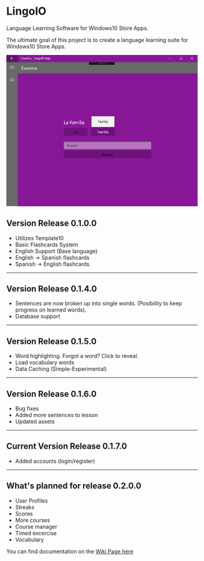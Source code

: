 # LingoIO
Language Learning Software for Windows10 Store Apps.

The ultimate goal of this project is to create a language learning suite for Windows10 Store Apps.

![Screenshot](https://github.com/ChaoticaDev/LingoIO/blob/master/ss/ex4.png)

## Version Release 0.1.0.0
- Utilizes Template10
- Basic Flashcards System
- English Support (Base language)
- English -> Spanish flashcards
- Spanish -> English flashcards

----
## Version Release 0.1.4.0
- Sentences are now broken up into single words. (Posibility to keep progress on learned words).
- Database support

----
## Version Release 0.1.5.0
- Word highlighting. Forgot a word? Click to reveal.
- Load vocabulary words
- Data Caching (Simple-Experimental)

----
## Version Release 0.1.6.0
- Bug fixes
- Added more sentences to lesson
- Updated assets

----
## Current Version Release 0.1.7.0
- Added accounts (login/register)


----
## What's planned for release 0.2.0.0
- User Profiles
- Streaks
- Scores
- More courses
- Course manager
- Timed excercise
- Vocabulary

You can find documentation on the [Wiki Page here](https://github.com/ChaoticaDev/LingoIO/wiki)
